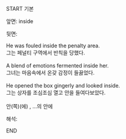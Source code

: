 START
기본

앞면:
inside


뒷면:
<div>He was fouled inside the penalty area. </div><div><div>그는 페널티 구역에서 반칙을 당했다.</div></div><div><br></div><div><div>A blend of emotions fermented inside her. </div><div><div>그녀는 마음속에서 온갖 감정이 들끓었다.</div></div></div><div><br></div><div><div>He opened the box gingerly and looked inside. </div><div><div>그는 상자를 조심조심 열고 안을 들여다보았다.</div></div></div><div><br></div><div>안(쪽)(에) , …의 안에</div>


해석:
<!--ID: 1746614454118-->
END